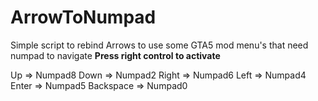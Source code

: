 # ArrowToNumpad
Simple script to rebind Arrows to use some GTA5 mod menu's that need numpad to navigate
**Press right control to activate**

Up => Numpad8
Down => Numpad2
Right => Numpad6
Left => Numpad4
Enter => Numpad5
Backspace => Numpad0
